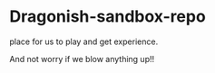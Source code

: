 # Dragonish-sandbox-repo
place for us to play and get experience.

And not worry if we blow anything up!!
